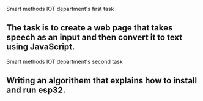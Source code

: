 Smart methods IOT department's first task

The task is to create a web page that takes speech as an input and then convert it to text using JavaScript.
-----------------------------------------------------------------------------------------------------------------------------------------------------------------
Smart methods IOT department's second task

Writing an algorithem that explains how to install and run esp32.
-----------------------------------------------------------------------------------------------------------------------------------------------------------------
